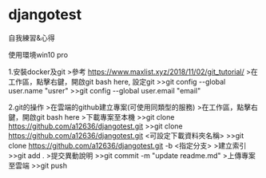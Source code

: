 # djangotest
自我練習&心得

使用環境win10 pro

1.安裝docker及git
	>參考 https://www.maxlist.xyz/2018/11/02/git_tutorial/
	>在工作區，點擊右鍵，開啟git bash here, 設定git
		>>git config --global user.name "usrer"
		>>git config --global user.email "email"

2.git的操作
	>在雲端的github建立專案(可使用同類型的服務)
	>在工作區，點擊右鍵，開啟git bash here
	>下載專案至本機
		>>git clone https://github.com/a12636/djangotest.git
		>>git clone https://github.com/a12636/djangotest.git <可設定下載資料夾名稱>
		>>git clone https://github.com/a12636/djangotest.git -b <指定分支>
	>建立索引
		>>git add .
	>提交異動說明
		>>git commit -m "update readme.md"
	>上傳專案至雲端
		>>git push